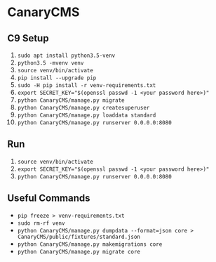 # CanaryCMS
## C9 Setup
1. `sudo apt install python3.5-venv`
2. `python3.5 -mvenv venv`
3. `source venv/bin/activate`
4. `pip install --upgrade pip`
5. `sudo -H pip install -r venv-requirements.txt`
6. `export SECRET_KEY="$(openssl passwd -1 <your password here>)"`
7. `python CanaryCMS/manage.py migrate`
8. `python CanaryCMS/manage.py createsuperuser`
9. `python CanaryCMS/manage.py loaddata standard`
10. `python CanaryCMS/manage.py runserver 0.0.0.0:8080`

## Run
1. `source venv/bin/activate`
2. `export SECRET_KEY="$(openssl passwd -1 <your password here>)"`
3. `python CanaryCMS/manage.py runserver 0.0.0.0:8080`

## Useful Commands
* `pip freeze > venv-requirements.txt`
* `sudo rm-rf venv`
* `python CanaryCMS/manage.py dumpdata --format=json core > CanaryCMS/public/fixtures/standard.json`
* `python CanaryCMS/manage.py makemigrations core`
* `python CanaryCMS/manage.py migrate core`